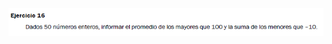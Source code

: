 ![](https://github.com/Alexix87/practicaLogica/blob/master/ejerciciosIniciales/ejercicio_16/ejercicio_16.png)